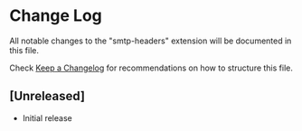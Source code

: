# Change Log

All notable changes to the "smtp-headers" extension will be documented in this file.

Check [Keep a Changelog](http://keepachangelog.com/) for recommendations on how to structure this file.

## [Unreleased]

- Initial release